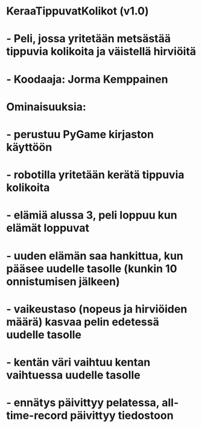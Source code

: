 # KeraaTippuvatKolikot (v1.0)
# - Peli, jossa yritetään metsästää tippuvia kolikoita ja väistellä hirviöitä
# - Koodaaja: Jorma Kemppainen
# Ominaisuuksia: 
# - perustuu PyGame kirjaston käyttöön
# - robotilla yritetään kerätä tippuvia kolikoita
# - elämiä alussa 3, peli loppuu kun elämät loppuvat
# - uuden elämän saa hankittua, kun pääsee uudelle tasolle (kunkin 10 onnistumisen jälkeen)
# - vaikeustaso (nopeus ja hirviöiden määrä) kasvaa pelin edetessä uudelle tasolle
# - kentän väri vaihtuu kentan vaihtuessa uudelle tasolle
# - ennätys päivittyy pelatessa, all-time-record päivittyy tiedostoon
